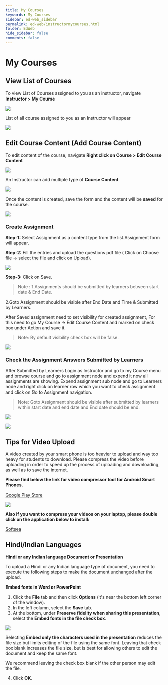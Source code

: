 ```yaml
---
title: My Courses
keywords: My Courses
sidebar: ed-web_sidebar
permalink: ed-web/instructormycourses.html
folder: EdWeb
hide_sidebar: false
comments: false
---
```




# My Courses

## View List of Courses

To view List of Courses assigned to you as an instructor, navigate **Instructor > My Course**

![](/images/InstructorCourseMenu.png)

List of all course assigned to you as an Instructor will appear

![](/images/InstructorCourseList.png)

## Edit Course Content (Add Course Content)

To edit content of the course, navigate **Right click on Course > Edit Course Content**

![](/images/InstructorEditCourseContent.png)

An Instructor can add multiple type of **Course Content**

![](/images/InstructorCourseContentAdd.png)

Once the content is created, save the form and the content will be **saved** for the course.

![](/images/InstructorCourseContentSave.png)

### Create Assignment 

**Step-1:** Select Assignment as a content type from the list.Assignment form will appear.

**Step-2:** Fill the entries and upload the questions pdf file ( Click on Choose file -> select the file and click on Upload).

![](/images/InstructorAssignmnetSave.png)

**Step-3:** Click on Save.

>Note : 
1.Assignments should be submitted by learners between start date & End Date.

2.Goto Assignment should be visible after End Date and Time & Submitted  by Learners.

After Saved assignment need to set visibility for created assignment, For this need to go  My Course -> Edit Course Content and marked on check  
box under Action and save it.

>Note: By default visibility check box  will be false.

![](/images/InstructorAssignmnetVisiblity.png)

### Check the Assignment Answers Submitted by Learners

After Submitted by Learners Login as Instructor and go to my Course menu and browse course and go to assignment node and expend it now all assignments are showing. Expend assignment sub node and go to Learners node and right click on learner row which you want to check assignment and click on Go to Assignment navigation.

>Note: Goto Assignment should be visible after submitted by learners within start date and end date and End date should be end.

![](/images/InstructorAssignmnetOption.png)

![](/images/InstructorAssignmentCheck.png)



## Tips for Video Upload
A video created by your smart phone is too heavier to upload and way too heavy for students to download. Please compress the 
video before uploading in order to speed up the process of uploading and downloading, as well as to save the internet.

**Please find below the link for video compressor tool for Android Smart Phones.**

[Google Play Store ](https://play.google.com/store/apps/details?id=com.pandavideocompressor)

![](/images/videocompressor.png)

**Also if you want to compress your videos on your laptop, please double click on the application below to install:**

[Softsea](http://www.softsea.com/download/Free-Video-Compressor.html)



## Hindi/Indian Languages

**Hindi or any Indian language Document or Presentation**

To upload a Hindi or any Indian language type of document, you need to execute the following steps to make the document unchanged after the upload.

**Embed fonts in Word or PowerPoint**

1.	Click the **File** tab and then click **Options** (it's near the bottom left corner of the window).
2.	In the left column, select the **Save** tab.
3.	At the bottom, under **Preserve fidelity when sharing this presentation**, select the **Embed fonts in the file check box**.

![](/images/contenttype.png)

Selecting **Embed only the characters used in the presentation** reduces the file size but limits editing of the file using the same font. Leaving that check box blank increases the file size, but is best for allowing others to edit the document and keep the same font.

We recommend leaving the check box blank if the other person may edit the file.

4.	Click **OK**.

